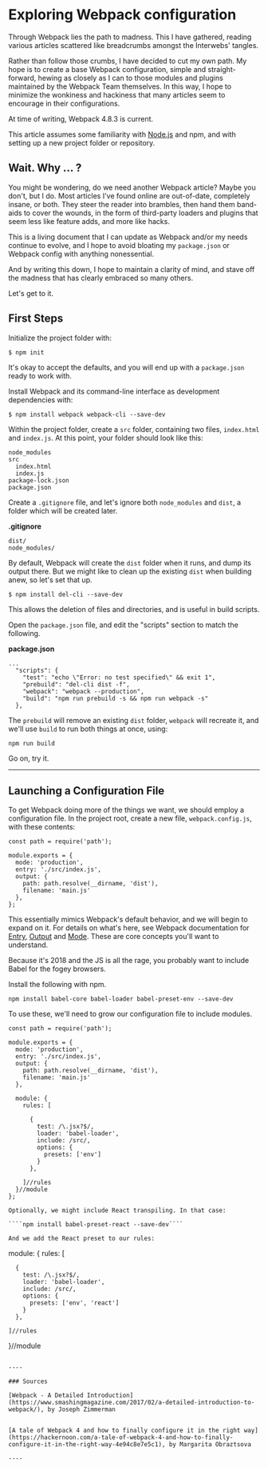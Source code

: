 # Exploring Webpack configuration

Through Webpack lies the path to madness. This I have gathered, reading various articles scattered like breadcrumbs amongst the Interwebs' tangles.

Rather than follow those crumbs, I have decided to cut my own path. My hope is to create a base Webpack configuration, simple and straight-forward, hewing as closely as I can to those modules and plugins maintained by the Webpack Team themselves. In this way, I hope to minimize the wonkiness and hackiness that many articles seem to encourage in their configurations.

At time of writing, Webpack 4.8.3 is current.

This article assumes some familiarity with [Node.js](https://nodejs.org/) and npm, and with setting up a new project folder or repository.

## Wait. Why ... ?

You might be wondering, do we need another Webpack article? Maybe you don't, but I do. Most articles I've found online are out-of-date, completely insane, or both. They steer the reader into brambles, then hand them band-aids to cover the wounds, in the form of third-party loaders and plugins that seem less like feature adds, and more like hacks.

This is a living document that I can update as Webpack and/or my needs continue to evolve, and I hope to avoid bloating my `package.json` or Webpack config with anything nonessential.

And by writing this down, I hope to maintain a clarity of mind, and stave off the madness that has clearly embraced so many others.

Let's get to it.

## First Steps

Initialize the project folder with:

````$ npm init````

It's okay to accept the defaults, and you will end up with a `package.json` ready to work with.

Install Webpack and its command-line interface as development dependencies with:

````$ npm install webpack webpack-cli --save-dev````

Within the project folder, create a `src` folder, containing two files, `index.html` and `index.js`. At this point, your folder should look like this:

````
node_modules
src
  index.html
  index.js
package-lock.json
package.json
````

Create a `.gitignore` file, and let's ignore both `node_modules` and `dist`, a folder which will be created later.

**.gitignore**
````
dist/
node_modules/
````

By default, Webpack will create the `dist` folder when it runs, and dump its output there. But we might like to clean up the existing `dist` when building anew, so let's set that up.

````
$ npm install del-cli --save-dev
````

This allows the deletion of files and directories, and is useful in build scripts.

Open the `package.json` file, and edit the "scripts" section to match the following.

**package.json**
````
...
  "scripts": {
    "test": "echo \"Error: no test specified\" && exit 1",
    "prebuild": "del-cli dist -f",
    "webpack": "webpack --production",
    "build": "npm run prebuild -s && npm run webpack -s"
  },
````

The `prebuild` will remove an existing `dist` folder, `webpack` will recreate it, and we'll use `build` to run both things at once, using:

````npm run build````

Go on, try it.

----

## Launching a Configuration File

To get Webpack doing more of the things we want, we should employ a configuration file. In the project root, create a new file, `webpack.config.js`, with these contents:

````
const path = require('path');

module.exports = {
  mode: 'production',
  entry: './src/index.js',
  output: {
    path: path.resolve(__dirname, 'dist'),
    filename: 'main.js'
  },
};
````

This essentially mimics Webpack's default behavior, and we will begin to expand on it. For details on what's here, see Webpack documentation for [Entry](https://webpack.js.org/concepts/#entry), [Output](https://webpack.js.org/concepts/#output) and [Mode](https://webpack.js.org/concepts/#mode). These are core concepts you'll want to understand.

Because it's 2018 and the JS is all the rage, you probably want to include Babel for the fogey browsers.

Install the following with npm.

````npm install babel-core babel-loader babel-preset-env --save-dev````

To use these, we'll need to grow our configuration file to include modules.

````
const path = require('path');

module.exports = {
  mode: 'production',
  entry: './src/index.js',
  output: {
    path: path.resolve(__dirname, 'dist'),
    filename: 'main.js'
  },
  
  module: {
    rules: [

      { 
        test: /\.jsx?$/, 
        loader: 'babel-loader',
        include: /src/,
        options: {
          presets: ['env']
        }
      },

    ]//rules
  }//module
};

Optionally, we might include React transpiling. In that case:

````npm install babel-preset-react --save-dev````

And we add the React preset to our rules:

````
  module: {
    rules: [

      { 
        test: /\.jsx?$/, 
        loader: 'babel-loader',
        include: /src/,
        options: {
          presets: ['env', 'react']
        }
      },

    ]//rules
  }//module
````

----

### Sources

[Webpack - A Detailed Introduction](https://www.smashingmagazine.com/2017/02/a-detailed-introduction-to-webpack/), by Joseph Zimmerman


[A tale of Webpack 4 and how to finally configure it in the right way](https://hackernoon.com/a-tale-of-webpack-4-and-how-to-finally-configure-it-in-the-right-way-4e94c8e7e5c1), by Margarita Obraztsova

----
